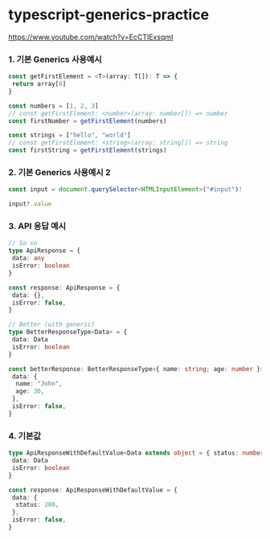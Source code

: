 # typescript-generics-practice
https://www.youtube.com/watch?v=EcCTIExsqmI

### 1. 기본 Generics 사용예시
``` typescript
const getFirstElement = <T>(array: T[]): T => {
 return array[0]
}

const numbers = [1, 2, 3]
// const getFirstElement: <number>(array: number[]) => number
const firstNumber = getFirstElement(numbers)

const strings = ["hello", "world"]
// const getFirstElement: <string>(array: string[]) => string
const firstString = getFirstElement(strings)
```

### 2. 기본 Generics 사용예시 2
``` typescript
const input = document.querySelector<HTMLInputElement>("#input")!

input?.value
```

### 3. API 응답 예시
``` typescript
// So so
type ApiResponse = {
 data: any
 isError: boolean
}

const response: ApiResponse = {
 data: {},
 isError: false,
}

// Better (with generic)
type BetterResponseType<Data> = {
 data: Data
 isError: boolean
}

const betterResponse: BetterResponseType<{ name: string; age: number }> = {
 data: {
  name: "John",
  age: 30,
 },
 isError: false,
}
```

### 4. 기본값
``` typescript
type ApiResponseWithDefaultValue<Data extends object = { status: number }> = {
 data: Data
 isError: boolean
}

const response: ApiResponseWithDefaultValue = {
 data: {
  status: 200,
 },
 isError: false,
}
```
